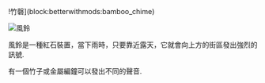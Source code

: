 !竹磬](block:betterwithmods:bamboo_chime)

![風鈴](block:betterwithmods:metal_chime)

風鈴是一種紅石裝置，當下雨時，只要靠近露天，它就會向上方的街區發出強烈的訊號.

有一個竹子或金屬編鐘可以發出不同的聲音.
